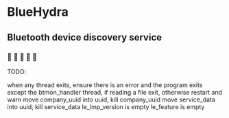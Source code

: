 # BlueHydra
## Bluetooth device discovery service
### :blue_book: :blue_car: :blue_heart: :large_blue_circle: :large_blue_diamond: 

TODO:

when any thread exits, ensure there is an error and the program exits
except the btmon_handler thread, if reading a file exit, otherwise restart and warn
move company_uuid into uuid, kill company_uuid
move service_data into uuid, kill service_data
le_lmp_version is empty
le_feature is empty
